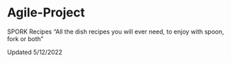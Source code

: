 # Agile-Project

SPORK Recipes
“All the dish recipes you will ever need, to enjoy with spoon, fork or both”

Updated 5/12/2022